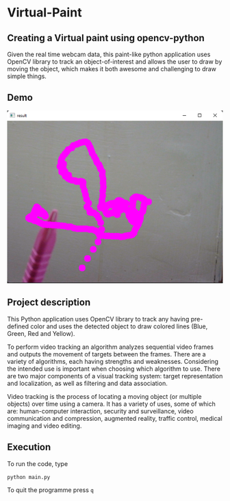 # Virtual-Paint
## Creating a Virtual paint using opencv-python

Given the real time webcam data, this paint-like python application uses OpenCV library to track an object-of-interest  and allows the user to draw by moving the object, which makes it both awesome and challenging to draw simple things.

## Demo
<img src="demo.png">

## Project description

This Python application uses OpenCV library to track any having pre-defined color and uses the detected object to draw colored lines (Blue, Green, Red and Yellow).

To perform video tracking an algorithm analyzes sequential video frames and outputs the movement of targets between the frames. There are a variety of algorithms, each having strengths and weaknesses. Considering the intended use is important when choosing which algorithm to use. There are two major components of a visual tracking system: target representation and localization, as well as filtering and data association.

Video tracking is the process of locating a moving object (or multiple objects) over time using a camera. It has a variety of uses, some of which are: human-computer interaction, security and surveillance, video communication and compression, augmented reality, traffic control, medical imaging and video editing.

## Execution
To run the code, type
```
python main.py
```
To quit the programme press ```q```
